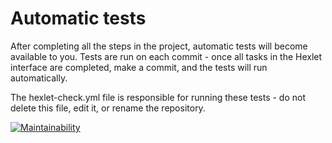 # Automatic tests

After completing all the steps in the project, automatic tests will become available to you. Tests are run on each commit - once all tasks in the Hexlet interface are completed, make a commit, and the tests will run automatically.

The hexlet-check.yml file is responsible for running these tests - do not delete this file, edit it, or rename the repository.


[![Maintainability](https://api.codeclimate.com/v1/badges/c1bd0f99876ee6061f5d/maintainability)](https://codeclimate.com/github/Mariannadtd/js-starter-project-44/maintainability)